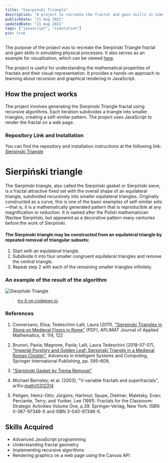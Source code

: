 ```yaml
---
title: "Sierpinski Triangle"
description: "A project to recreate the fractal and gain skills in simulating physical processes"
publishDate: "21 Aug 2021"
updatedDate: "21 Aug 2021"
tags: ["javascript", "simulation"]
pin: true
---
```

The purpose of the project was to recreate the Sierpinski Triangle fractal and gain skills in simulating physical processes. It also serves as an example for visualization, which can be viewed [here](https://fulldroper.github.io/Sierpinski-triangle/).

The project is useful for understanding the mathematical properties of fractals and their visual representation. It provides a hands-on approach to learning about recursion and graphical rendering in JavaScript.

## How the project works

The project involves generating the Sierpinski Triangle fractal using recursive algorithms. Each iteration subdivides a triangle into smaller triangles, creating a self-similar pattern. The project uses JavaScript to render the fractal on a web page.

### Repository Link and Installation

You can find the repository and installation instructions at the following link:
[Sierpinski Triangle](https://github.com/Fulldroper/Sierpinski-triangle)

# Sierpiński triangle
The Sierpiński triangle, also called the Sierpiński gasket or Sierpiński sieve, is a fractal attractive fixed set with the overall shape of an equilateral triangle, subdivided recursively into smaller equilateral triangles. Originally constructed as a curve, this is one of the basic examples of self-similar sets—that is, it is a mathematically generated pattern that is reproducible at any magnification or reduction. It is named after the Polish mathematician Wacław Sierpiński, but appeared as a decorative pattern many centuries before the work of Sierpiński.

#### The Sierpinski triangle may be constructed from an equilateral triangle by repeated removal of triangular subsets:
    
1. Start with an equilateral triangle.
2. Subdivide it into four smaller congruent equilateral triangles and remove the central triangle.
3. Repeat step 2 with each of the remaining smaller triangles infinitely.


### An example of the result of the algorithm

![Sierpiński Triangle](./SierpińskiTriangle.gif)
> [try it on codepen.io](https://codepen.io/fulldroper/pen/PomMxpP).

### References
1. Conversano, Elisa; Tedeschini-Lalli, Laura (2011), ["Sierpinski Triangles in Stone on Medieval Floors in Rome"](http://www.formulas.it/formulog/wp-content/uploads/2014/12/sierpinski-aplimat.pdf) (PDF), APLIMAT Journal of Applied Mathematics, 4: 114, 122

2. Brunori, Paola; Magrone, Paola; Lalli, Laura Tedeschini (2018-07-07), ["Imperial Porphiry and Golden Leaf: Sierpinski Triangle in a Medieval Roman Cloister"](https://www.researchgate.net/publication/326251830), Advances in Intelligent Systems and Computing, Springer International Publishing, pp. 595–609,

3. ["Sierpinski Gasket by Trema Removal"](http://www.cut-the-knot.org/triangle/Tremas.shtml)

4. Michael Barnsley; et al. (2003), "V-variable fractals and superfractals", arXiv:[math/0312314](https://arxiv.org/abs/math/0312314)

5. Peitgen, Heinz-Otto; Jürgens, Hartmut; Saupe, Dietmar; Maletsky, Evan; Perciante, Terry; and Yunker, Lee (1991). Fractals for the Classroom: Strategic Activities Volume One, p.39. Springer-Verlag, New York. ISBN 0-387-97346-X and ISBN 3-540-97346-X.

## Skills Acquired

- Advanced JavaScript programming
- Understanding fractal geometry
- Implementing recursive algorithms
- Rendering graphics on a web page using the Canvas API

